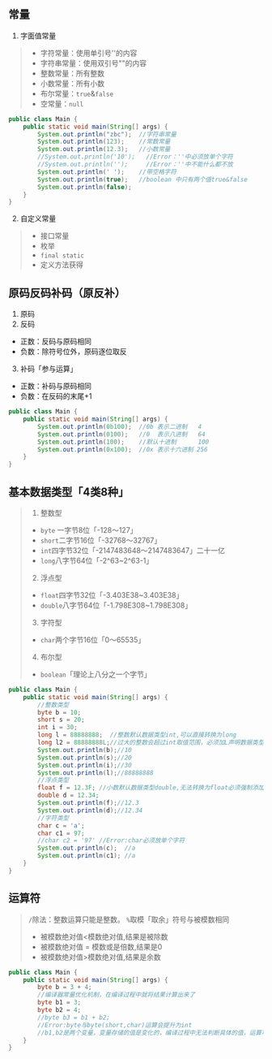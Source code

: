 ## 常量
1. 字面值常量
> * 字符常量：使用单引号''的内容 
> * 字符串常量：使用双引号""的内容
> * 整数常量：所有整数
> * 小数常量：所有小数
> * 布尔常量：`true`&`false`
> * 空常量：`null`
``` java
public class Main {  
    public static void main(String[] args) {  
        System.out.println("zbc");  //字符串常量  
 		System.out.println(123);    //常数常量  
 		System.out.println(12.3);   //小数常量  
 		//System.out.println('10');   //Error：''中必须放单个字符 
 		//System.out.println('');     //Error：''中不能什么都不放 
 		System.out.println(' ');    //带空格字符  
 		System.out.println(true);   //boolean 中只有两个值true&false  
 		System.out.println(false);  
    }  
}
```
2. 自定义常量
>* 接口常量
>* 枚举
>* `final static`
>* 定义方法获得
## 原码反码补码（原反补）
1.  原码
2. 反码
* 正数：反码与原码相同
* 负数：除符号位外，原码逐位取反
3. 补码「参与运算」
* 正数：补码与原码相同 
* 负数：在反码的末尾+1
``` java
public class Main {  
    public static void main(String[] args) {  
        System.out.println(0b100);  //0b 表示二进制   4  
 		System.out.println(0100);   //0  表示八进制   64  
 		System.out.println(100);    //默认十进制      100  
		System.out.println(0x100);  //0x 表示十六进制 256  
 	}  
}
```
## 基本数据类型「4类8种」
> 1. 整数型
>* `byte` 一字节8位「-128～127」
>* `short`二字节16位「-32768～32767」
>* `int`四字节32位「-2147483648～2147483647」二十一亿
>* `long`八字节64位「-2^63~2^63-1」
> 2. 浮点型
> * `float`四字节32位「-3.403E38~3.403E38」
> * `double`八字节64位「-1.798E308~1.798E308」
> 3. 字符型
>* `char`两个字节16位「0～65535」
> 4. 布尔型
> * `boolean`「理论上八分之一个字节」
``` java
public class Main {  
    public static void main(String[] args) {  
        //整数类型  
 		byte b = 10;  
        short s = 20;  
        int i = 30;  
        long l = 88888888;  //整数默认数据类型int,可以直接转换为long  
 		long l2 = 88888888L;//过大的整数会超过int取值范围，必须加L声明数据类型  
 		System.out.println(b);//10  
 		System.out.println(s);//20  
 		System.out.println(i);//30  
 		System.out.println(l);//88888888  
 		//浮点类型 
		float f = 12.3F; //小数默认数据类型double,无法转换为float必须强制添加F标识  
 		double d = 12.34;  
        System.out.println(f);//12.3  
 		System.out.println(d);//12.34  
 		//字符类型 
		char c = 'a';  
        char c1 = 97;  
        //char c2 = '97' //Error:char必须放单个字符  
 		System.out.println(c);	//a  
 		System.out.println(c1);	//a  
 	}  
}
```
## 运算符
> `/`除法：整数运算只能是整数。
> `%`取模「取余」符号与被模数相同
> * 被模数绝对值<模数绝对值,结果是被除数
> * 被模数绝对值 = 模数或是倍数,结果是0
> * 被模数绝对值>模数绝对值,结果是余数
``` java
public class Main {  
    public static void main(String[] args) {  
        byte b = 3 + 4;  
		//编译器常量优化机制，在编译过程中就将结果计算出来了
        byte b1 = 3;  
        byte b2 = 4;  
        //byte b3 = b1 + b2;  
 		//Error:byte与byte(short,char)运算会提升为int 
		//b1,b2是两个变量，变量存储的值是变化的，编译过程中无法判断具体的值，运算可能会超出取值范围 
	}  
}
```